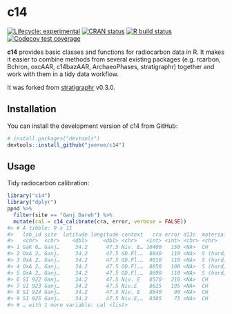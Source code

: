 
<!-- README.md is generated from README.Rmd. Please edit that file -->

# c14

<!-- badges: start -->

[![Lifecycle:
experimental](https://img.shields.io/badge/lifecycle-experimental-orange.svg)](https://www.tidyverse.org/lifecycle/#experimental)
[![CRAN
status](https://www.r-pkg.org/badges/version/c14)](https://CRAN.R-project.org/package=c14)
[![R build
status](https://github.com/joeroe/c14/workflows/R-CMD-check/badge.svg)](https://github.com/joeroe/c14/actions)
[![Codecov test
coverage](https://codecov.io/gh/joeroe/c14/branch/master/graph/badge.svg)](https://codecov.io/gh/joeroe/c14?branch=master)
<!-- badges: end -->

**c14** provides basic classes and functions for radiocarbon data in R.
It makes it easier to combine methods from several existing packages
(e.g. rcarbon, Bchron, oxcAAR, c14bazAAR, ArchaeoPhases, stratigraphr)
together and work with them in a tidy data workflow.

It was forked from
[stratigraphr](https://github.com/joeroe/stratigraphr) v0.3.0.

## Installation

You can install the development version of c14 from GitHub:

``` r
# install.packages("devtools")
devtools::install_github("joeroe/c14")
```

## Usage

Tidy radiocarbon calibration:

``` r
library("c14")
library("dplyr")
ppnd %>% 
  filter(site == "Ganj Dareh") %>% 
  mutate(cal = c14_calibrate(cra, error, verbose = FALSE))
#> # A tibble: 9 x 11
#>   lab_id site  latitude longitude context   cra error d13c  material references
#>   <chr>  <chr>    <dbl>     <dbl> <chr>   <int> <int> <chr> <chr>    <chr>     
#> 1 GaK 8… Ganj…     34.2      47.5 Niv. E… 10400   150 <NA>  CH       Radiocarb…
#> 2 OxA 2… Ganj…     34.2      47.5 GD.Fl.…  8840   110 <NA>  S (hord… Hedges et…
#> 3 OxA 2… Ganj…     34.2      47.5 GD.Fl.…  9010   110 <NA>  S (hord… Hedges et…
#> 4 OxA 2… Ganj…     34.2      47.5 GD.Fl.…  8850   100 <NA>  S (hord… Hedges et…
#> 5 OxA 2… Ganj…     34.2      47.5 GD.Fl.…  8690   110 <NA>  S (hord… Hedges et…
#> 6 SI 922 Ganj…     34.2      47.5 Niv. E   8570   210 <NA>  CH       Radiocarb…
#> 7 SI 923 Ganj…     34.2      47.5 Niv.E    8625   195 <NA>  CH       Hole 1987 
#> 8 SI 924 Ganj…     34.2      47.5 Niv. E   8640    90 <NA>  CH       Hole 1987 
#> 9 SI 925 Ganj…     34.2      47.5 Niv.E,…  8385    75 <NA>  CH       Hole 1987 
#> # … with 1 more variable: cal <list>
```
